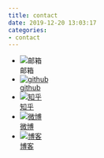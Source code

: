 ```yaml
---
title: contact
date: 2019-12-20 13:03:17
categories:
- contact
---
```


<ul class="contact">
    <li data-url="381548325@qq.com">
        <a>
            <image src="/contact/index/email.png" alt="邮箱" />
            <div>邮箱</div>
        </a>
    </li>
    <li data-url="https://github.com/hungryBird">
        <a href="https://github.com/hungryBird">
            <image src="/contact/index/github.png" alt="github" />
            <div>github</div>
        </a>
    </li>
    <li data-url="https://www.zhihu.com/people/he-chen-23">
        <a href="https://www.zhihu.com/people/he-chen-23">
            <image src="/contact/index/zhihu.png" alt="知乎" />
            <div>知乎</div>
        </a>
    </li>
    <li data-url="https://weibo.com/u/5693785217">
        <a href="https://weibo.com/u/5693785217">
            <image src="/contact/index/weibo.png" alt="微博" />
            <div>微博</div>
        </a>
    </li>
    <li data-url="https://hungrybird.github.io/">
        <a href="https://hungrybird.github.io/">
            <image src="/contact/index/blogger.png" alt="博客" />
            <div>博客</div>
        </a>
    </li>
</ul>
<div id="URL-wrapper">
<div>

<script>
    const URLDom = document.querySelector('#URL-wrapper');
    const uLis = document.querySelector('.contact').querySelectorAll('li');
    for (const li of uLis) {
        li.addEventListener('mouseenter', (e) => {
            URLDom.innerText = e.target.dataset.url;
        })
    }
</script>
